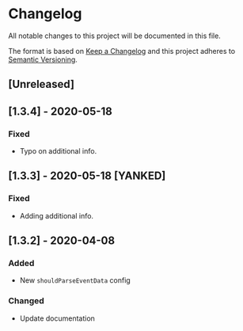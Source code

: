 # Changelog

All notable changes to this project will be documented in this file.

The format is based on [Keep a Changelog](http://keepachangelog.com/en/1.0.0/)
and this project adheres to [Semantic Versioning](http://semver.org/spec/v2.0.0.html).

## [Unreleased]

## [1.3.4] - 2020-05-18

### Fixed

- Typo on additional info.

## [1.3.3] - 2020-05-18 [YANKED]

### Fixed

- Adding additional info.

## [1.3.2] - 2020-04-08

### Added

- New `shouldParseEventData` config

### Changed

- Update documentation
